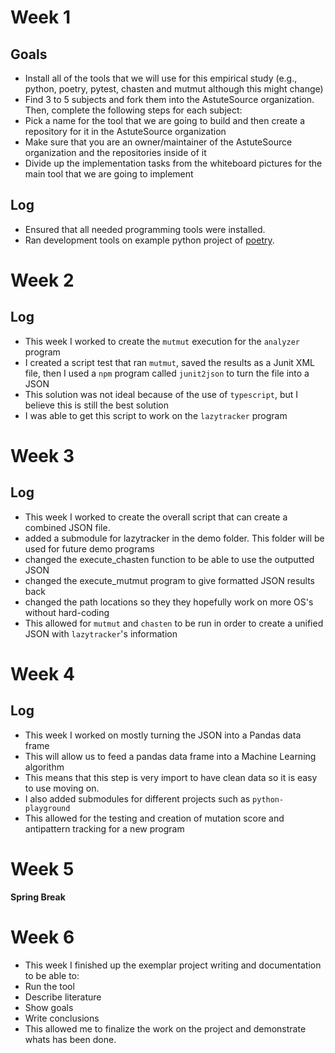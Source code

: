 # Week 1

## Goals
- Install all of the tools that we will use for this empirical study (e.g., python, poetry, pytest, chasten and mutmut although this might change)
- Find 3 to 5 subjects and fork them into the AstuteSource organization. Then, complete the following steps for each subject:
- Pick a name for the tool that we are going to build and then create a repository for it in the AstuteSource organization
- Make sure that you are an owner/maintainer of the AstuteSource organization and the repositories inside of it
- Divide up the implementation tasks from the whiteboard pictures for the main tool that we are going to implement

## Log

- Ensured that all needed programming tools were installed.
- Ran development tools on example python project of [poetry](https://github.com/python-poetry/poetry).

# Week 2

## Log

- This week I worked to create the `mutmut` execution for the `analyzer` program
- I created a script test that ran `mutmut`, saved the results as a Junit XML file, then I used a `npm` program called `junit2json` to turn the file into a JSON
 - This solution was not ideal because of the use of `typescript`, but I believe this is still the best solution
- I was able to get this script to work on the `lazytracker` program

# Week 3

## Log

- This week I worked to create the overall script that can create a combined JSON file.
 - added a submodule for lazytracker in the demo folder. This folder will be used for future demo programs
 - changed the execute_chasten function to be able to use the outputted JSON
 - changed the execute_mutmut program to give formatted JSON results back
 - changed the path locations so they they hopefully work on more OS's without hard-coding
- This allowed for `mutmut` and `chasten` to be run in order to create a unified JSON with `lazytracker`'s information

# Week 4

## Log

- This week I worked on mostly turning the JSON into a Pandas data frame
 - This will allow us to feed a pandas data frame into a Machine Learning algorithm
 - This means that this step is very import to have clean data so it is easy to use moving on.
- I also added submodules for different projects such as `python-playground`
 - This allowed for the testing and creation of mutation score and antipattern tracking for a new program 

# Week 5

**Spring Break**

# Week 6

- This week I finished up the exemplar project writing and documentation to be able to:
 - Run the tool
 - Describe literature
 - Show goals
 - Write conclusions
- This allowed me to finalize the work on the project and demonstrate whats has been done.
